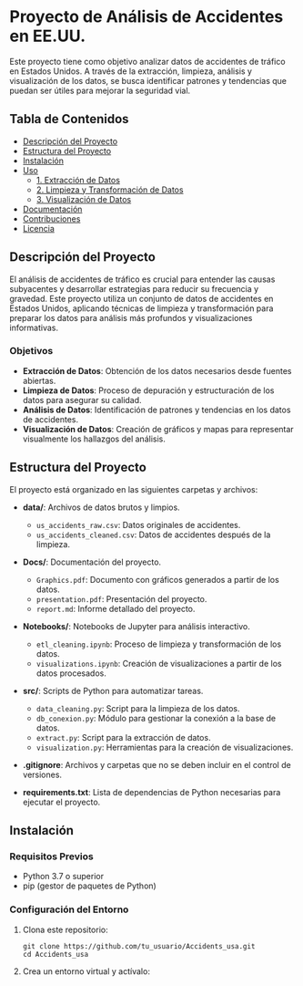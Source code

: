 # Proyecto de Análisis de Accidentes en EE.UU.

Este proyecto tiene como objetivo analizar datos de accidentes de tráfico en Estados Unidos. A través de la extracción, limpieza, análisis y visualización de los datos, se busca identificar patrones y tendencias que puedan ser útiles para mejorar la seguridad vial.

## Tabla de Contenidos

- [Descripción del Proyecto](#descripción-del-proyecto)
- [Estructura del Proyecto](#estructura-del-proyecto)
- [Instalación](#instalación)
- [Uso](#uso)
  - [1. Extracción de Datos](#1-extracción-de-datos)
  - [2. Limpieza y Transformación de Datos](#2-limpieza-y-transformación-de-datos)
  - [3. Visualización de Datos](#3-visualización-de-datos)
- [Documentación](#documentación)
- [Contribuciones](#contribuciones)
- [Licencia](#licencia)

## Descripción del Proyecto

El análisis de accidentes de tráfico es crucial para entender las causas subyacentes y desarrollar estrategias para reducir su frecuencia y gravedad. Este proyecto utiliza un conjunto de datos de accidentes en Estados Unidos, aplicando técnicas de limpieza y transformación para preparar los datos para análisis más profundos y visualizaciones informativas.

### Objetivos

- **Extracción de Datos**: Obtención de los datos necesarios desde fuentes abiertas.
- **Limpieza de Datos**: Proceso de depuración y estructuración de los datos para asegurar su calidad.
- **Análisis de Datos**: Identificación de patrones y tendencias en los datos de accidentes.
- **Visualización de Datos**: Creación de gráficos y mapas para representar visualmente los hallazgos del análisis.

## Estructura del Proyecto

El proyecto está organizado en las siguientes carpetas y archivos:

- **data/**: Archivos de datos brutos y limpios.
  - `us_accidents_raw.csv`: Datos originales de accidentes.
  - `us_accidents_cleaned.csv`: Datos de accidentes después de la limpieza.

- **Docs/**: Documentación del proyecto.
  - `Graphics.pdf`: Documento con gráficos generados a partir de los datos.
  - `presentation.pdf`: Presentación del proyecto.
  - `report.md`: Informe detallado del proyecto.

- **Notebooks/**: Notebooks de Jupyter para análisis interactivo.
  - `etl_cleaning.ipynb`: Proceso de limpieza y transformación de los datos.
  - `visualizations.ipynb`: Creación de visualizaciones a partir de los datos procesados.

- **src/**: Scripts de Python para automatizar tareas.
  - `data_cleaning.py`: Script para la limpieza de los datos.
  - `db_conexion.py`: Módulo para gestionar la conexión a la base de datos.
  - `extract.py`: Script para la extracción de datos.
  - `visualization.py`: Herramientas para la creación de visualizaciones.

- **.gitignore**: Archivos y carpetas que no se deben incluir en el control de versiones.
- **requirements.txt**: Lista de dependencias de Python necesarias para ejecutar el proyecto.

## Instalación

### Requisitos Previos

- Python 3.7 o superior
- pip (gestor de paquetes de Python)

### Configuración del Entorno

1. Clona este repositorio:

   ```
   git clone https://github.com/tu_usuario/Accidents_usa.git
   cd Accidents_usa
   ```

2. Crea un entorno virtual y actívalo:

